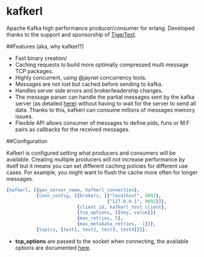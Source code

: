 kafkerl
=======

Apache Kafka high performance producer/consumer for erlang.
Developed thanks to the support and sponsorship of [TigerText](http://www.tigertext.com/).

##Features (aka, why kafkerl?)
 - Fast binary creation/
 - Caching requests to build more optimally compressed multi message TCP packages.
 - Highly concurrent, using @jaynel concurrency tools.
 - Messages are not lost but cached before sending to kafka.
 - Handles server side errors and broker/leadership changes.
 - The message parser can handle the partial messages sent by the kafka server (as detailed [here](https://cwiki.apache.org/confluence/display/KAFKA/A+Guide+To+The+Kafka+Protocol#AGuideToTheKafkaProtocol-FetchAPI)) without having to wait for the server to send all data. Thanks to this, kafkerl can consume millons of messages memory issues. 
 - Flexible API allows consumer of messages to define pids, funs or M:F pairs as callbacks for the received messages.

##Configuration

Kafkerl is configured setting what producers and consumers will be available. Creating multiple producers will not increase performance by itself but it means you can set different caching policies for different use cases. For example, you might want to flush the cache more often for longer messages.

```erlang
{kafkerl, [{gen_server_name, kafkerl_connection},
           {conn_config, [{brokers, [{"localhost", 9092},
                                     {"127.0.0.1", 9092}]},
                          {client_id, kafkerl_test_client},
                          {tcp_options, [{key, value}]}
                          {max_retries, 5},
                          {max_metadata_retries, -1}]},
           {topics, [test1, test2, test3, test4]}]}.
```
 - **tcp_options** are passed to the socket when connecting, the available options are documented [here](http://erlang.org/doc/man/gen_tcp.html#type-connect_option).